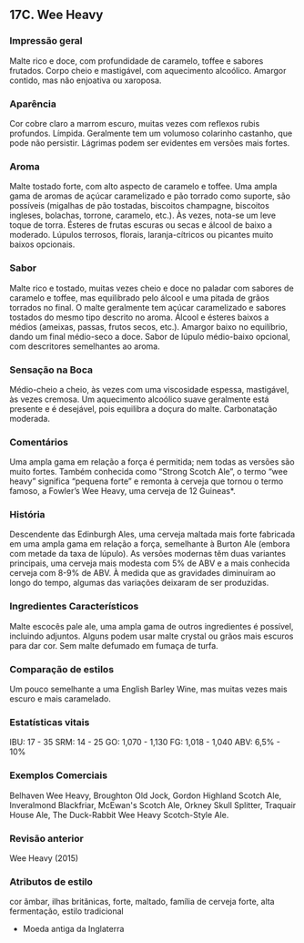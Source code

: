 ## 17C. Wee Heavy

### Impressão geral

Malte rico e doce, com profundidade de caramelo, toffee e sabores frutados. Corpo cheio e mastigável, com aquecimento alcoólico. Amargor contido, mas não enjoativa ou xaroposa.

### Aparência

Cor cobre claro a marrom escuro, muitas vezes com reflexos rubis profundos. Límpida. Geralmente tem um volumoso colarinho castanho, que pode não persistir. Lágrimas podem ser evidentes em versões mais fortes.

### Aroma

Malte tostado forte, com alto aspecto de caramelo e toffee. Uma ampla gama de aromas de açúcar caramelizado e pão torrado como suporte, são possíveis (migalhas de pão tostadas, biscoitos champagne, biscoitos ingleses, bolachas, torrone, caramelo, etc.). Às vezes, nota-se um leve toque de torra. Ésteres de frutas escuras ou secas e álcool de baixo a moderado. Lúpulos terrosos, florais, laranja-cítricos ou picantes muito baixos opcionais.

### Sabor

Malte rico e tostado, muitas vezes cheio e doce no paladar com sabores de caramelo e toffee, mas equilibrado pelo álcool e uma pitada de grãos torrados no final. O malte geralmente tem açúcar caramelizado e sabores tostados do mesmo tipo descrito no aroma. Álcool e ésteres baixos a médios (ameixas, passas, frutos secos, etc.). Amargor baixo no equilíbrio, dando um final médio-seco a doce. Sabor de lúpulo médio-baixo opcional, com descritores semelhantes ao aroma.

### Sensação na Boca

Médio-cheio a cheio, às vezes com uma viscosidade espessa, mastigável, às vezes cremosa. Um aquecimento alcoólico suave geralmente está presente e é desejável, pois equilibra a doçura do malte. Carbonatação moderada.

### Comentários

Uma ampla gama em relação a força é permitida; nem todas as versões são muito fortes. Também conhecida como “Strong Scotch Ale”, o termo “wee heavy” significa “pequena forte” e remonta à cerveja que tornou o termo famoso, a Fowler’s Wee Heavy, uma cerveja de 12 Guineas*.

### História

Descendente das Edinburgh Ales, uma cerveja maltada mais forte fabricada em uma ampla gama em relação a força, semelhante à Burton Ale (embora com metade da taxa de lúpulo). As versões modernas têm duas variantes principais, uma cerveja mais modesta com 5% de ABV e a mais conhecida cerveja com 8-9% de ABV. À medida que as gravidades diminuíram ao longo do tempo, algumas das variações deixaram de ser produzidas.

### Ingredientes Característicos

Malte escocês pale ale, uma ampla gama de outros ingredientes é possível, incluindo adjuntos. Alguns podem usar malte crystal ou grãos mais escuros para dar cor. Sem malte defumado em fumaça de turfa.

### Comparação de estilos

Um pouco semelhante a uma English Barley Wine, mas muitas vezes mais escuro e mais caramelado.

### Estatísticas vitais

IBU: 17 - 35
SRM: 14 - 25
GO: 1,070 - 1,130
FG: 1,018 - 1,040
ABV: 6,5% - 10%

### Exemplos Comerciais

Belhaven Wee Heavy, Broughton Old Jock, Gordon Highland Scotch Ale, Inveralmond Blackfriar, McEwan's Scotch Ale, Orkney Skull Splitter, Traquair House Ale, The Duck-Rabbit Wee Heavy Scotch-Style Ale.

### Revisão anterior

Wee Heavy (2015)

### Atributos de estilo

cor âmbar, ilhas britânicas, forte, maltado, família de cerveja forte, alta fermentação, estilo tradicional

* Moeda antiga da Inglaterra